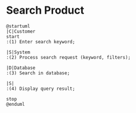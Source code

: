 # Search Product

```plantuml
@startuml
|C|Customer
start
:(1) Enter search keyword;

|S|System
:(2) Process search request (keyword, filters);

|D|Database
:(3) Search in database;

|S|
:(4) Display query result;

stop
@enduml
```

<!-- diagram id="activity-view-product-search-product" -->

